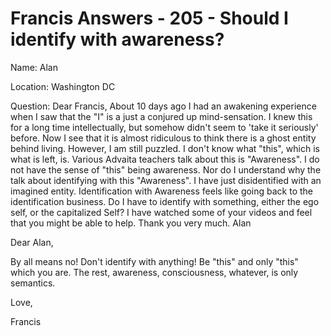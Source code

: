 # Francis Answers - 205 -  Should I identify with awareness?

Name: Alan&nbsp;

Location: Washington DC&nbsp;

Question: Dear Francis, About 10 days ago I had an awakening experience when I saw that the &quot;I&quot; is a just a conjured up mind-sensation. I knew this for a long time intellectually, but somehow didn't seem to 'take it seriously' before. Now I see that it is almost ridiculous to think there is a ghost entity behind living. However, I am still puzzled. I don't know what &quot;this&quot;, which is what is left, is. Various Advaita teachers talk about this is &quot;Awareness&quot;. I do not have the sense of &quot;this&quot; being awareness. Nor do I understand why the talk about identifying with this &quot;Awareness&quot;. I have just disidentified with an imagined entity. Identification with Awareness feels like going back to the identification business. Do I have to identify with something, either the ego self, or the capitalized Self? I have watched some of your videos and feel that you might be able to help. Thank you very much. Alan

Dear Alan,

By all means no! Don't identify with anything! Be &quot;this&quot; and only &quot;this&quot; which you are. The rest, awareness, consciousness, whatever, is only semantics.

Love,

Francis

